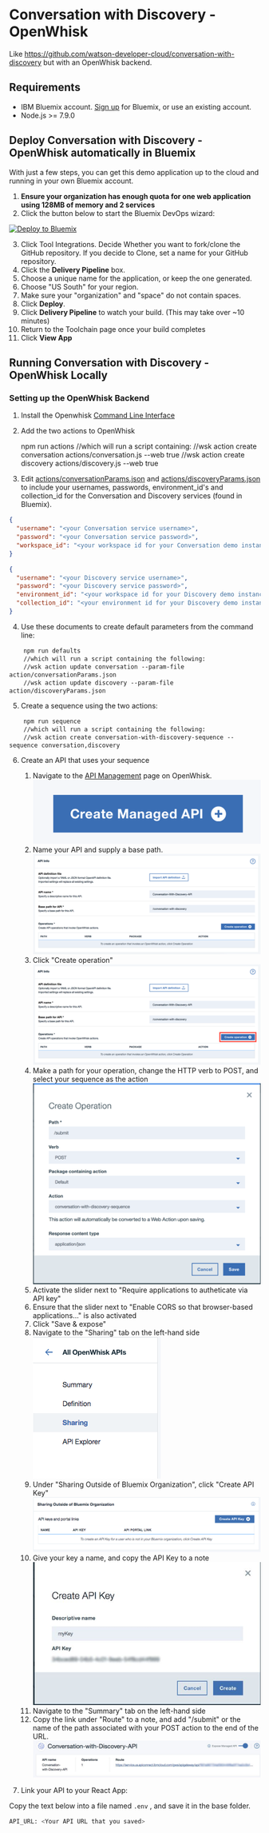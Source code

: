 # Conversation with Discovery - OpenWhisk
Like https://github.com/watson-developer-cloud/conversation-with-discovery but with an OpenWhisk backend.

## Requirements
* IBM Bluemix account. <a href="https://console.bluemix.net/?cm_mmc=GitHubReadMe">Sign up</a> for Bluemix, or use an existing account.
* Node.js >= 7.9.0

## Deploy Conversation with Discovery - OpenWhisk automatically in Bluemix
With just a few steps, you can get this demo application up to the cloud and running in your own Bluemix account.
1. **Ensure your organization has enough quota for one web application using 128MB of memory and 2 services**
2. Click the button below to start the Bluemix DevOps wizard:

[![Deploy to Bluemix](https://bluemix.net/deploy/button_x2.png)](https://bluemix.net/devops/setup/deploy?repository=https://github.com/watson-developer-cloud/conversation-with-discovery-openwhisk)

3. Click Tool Integrations. Decide Whether you want to fork/clone the GitHub repository. If you decide to Clone, set a name for your GitHub repository.
4. Click the **Delivery Pipeline** box.
5. Choose a unique name for the application, or keep the one generated.
6. Choose "US South" for your region.
7. Make sure your "organization" and "space" do not contain spaces.
8. Click **Deploy**.
9. Click **Delivery Pipeline** to watch your build. (This may take over ~10 minutes)
10. Return to the Toolchain page once your build completes
11. Click **View App**

## Running Conversation with Discovery - OpenWhisk Locally

### Setting up the OpenWhisk Backend
1. Install the Openwhisk [Command Line Interface](https://console.bluemix.net/openwhisk/learn/cli)
2. Add the two actions to OpenWhisk
    
    npm run actions
    //which will run a script containing:
    //wsk action create conversation actions/conversation.js --web true
    //wsk action create discovery actions/discovery.js --web true

3. Edit [actions/conversationParams.json](actions/conversationParams.json) and [actions/discoveryParams.json](actions/discoveryParams.json) to include your usernames, passwords, environment_id's and collection_id for the Conversation and Discovery services (found in Bluemix).

```json
{
  "username": "<your Conversation service username>",
  "password": "<your Conversation service password>",
  "workspace_id": "<your workspace id for your Conversation demo instance>"
}
```

```json
{
  "username": "<your Discovery service username>",
  "password": "<your Discovery service password>",
  "environment_id": "<your workspace id for your Discovery demo instance>",
  "collection_id": "<your environment id for your Discovery demo instance>"
}
```

4. Use these documents to create default parameters from the command line:

```    
    npm run defaults
    //which will run a script containing the following:
    //wsk action update conversation --param-file action/conversationParams.json
    //wsk action update discovery --param-file action/discoveryParams.json
```

5. Create a sequence using the two actions:

```
    npm run sequence
    //which will run a script containing the following:
    //wsk action create conversation-with-discovery-sequence --sequence conversation,discovery
```
    
6. Create an API that uses your sequence
    1. Navigate to the [API Management](https://console.bluemix.net/openwhisk/apimanagement?env_id=ibm:yp:us-south) page on OpenWhisk.
![Create new API]( README_pictures/Create_API.png?raw=true )
    2. Name your API and supply a base path.
![Name API and base path]( README_pictures/API_info.png?raw=true )
    3. Click "Create operation"
![Create operation]( README_pictures/Create_operation.png?raw=true )
    4. Make a path for your operation, change the HTTP verb to POST, and select your sequence as the action
![Operation form]( README_pictures/Create_Operation_Form.png?raw=true )
    5. Activate the slider next to "Require applications to autheticate via API key"
    6. Ensure that the slider next to "Enable CORS so that browser-based applications..." is also activated
    7. Click "Save & expose"
    8. Navigate to the "Sharing" tab on the left-hand side
![Sharing tab]( README_pictures/Sharing_tab.png?raw=true )
    9. Under "Sharing Outside of Bluemix Organization", click "Create API Key"
![Create API key]( README_pictures/Create_API_key.png?raw=true )
    10. Give your key a name, and copy the API Key to a note
![Key naming]( README_pictures/Key_naming.png?raw=true )
    11. Navigate to the "Summary" tab on the left-hand side
    12. Copy the link under "Route" to a note, and add "/submit" or the name of the path associated with your POST action to the end of the URL.
![Route_link]( README_pictures/Route_link.png?raw=true )

7. Link your API to your React App:

Copy the text below into a file named `.env` , and save it in the base folder.

```bash
API_URL: <Your API URL that you saved>
```

